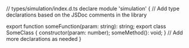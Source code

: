 // types/simulation/index.d.ts
declare module 'simulation' {
  // Add type declarations based on the JSDoc comments in the library
  
  export function someFunction(param: string): string;
  export class SomeClass {
    constructor(param: number);
    someMethod(): void;
  }
  // Add more declarations as needed
}